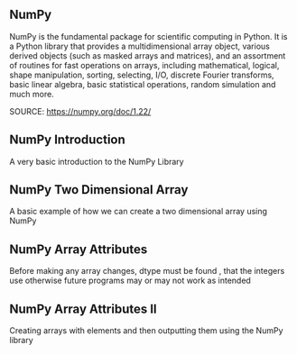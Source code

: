 NumPy
------

NumPy is the fundamental package for scientific computing in Python. It is a Python library that provides a multidimensional array object, various derived objects (such as masked arrays and matrices), and an assortment of routines for fast operations on arrays, including mathematical, logical, shape manipulation, sorting, selecting, I/O, discrete Fourier transforms, basic linear algebra, basic statistical operations, random simulation and much more.

SOURCE: https://numpy.org/doc/1.22/



NumPy Introduction
-----

A very basic introduction to the NumPy Library


NumPy Two Dimensional Array
-----

A basic example of how we can create a two dimensional array using NumPy

NumPy Array Attributes 
-----

Before making any array changes, dtype must be found , that the integers use otherwise future programs may or may not work as intended

NumPy Array Attributes II 
-----

Creating arrays with elements and then outputting them using the NumPy library
